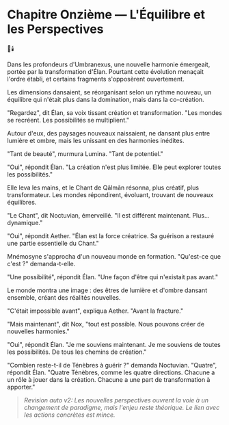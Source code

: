 # Chapitre Onzième — L'Équilibre et les Perspectives

🌌🕯️

Dans les profondeurs d'Umbranexus,
une nouvelle harmonie émergeait,
portée par la transformation d'Élan.
Pourtant cette évolution menaçait l'ordre établi, et certains fragments s'opposèrent ouvertement.

Les dimensions dansaient,
se réorganisant selon un rythme nouveau,
un équilibre qui n'était plus
dans la domination,
mais dans la co-création.

"Regardez",
dit Élan,
sa voix tissant création et transformation.
"Les mondes se recréent.
Les possibilités se multiplient."

Autour d'eux,
des paysages nouveaux naissaient,
ne dansant plus entre lumière et ombre,
mais les unissant
en des harmonies inédites.

"Tant de beauté",
murmura Lumina.
"Tant de potentiel."

"Oui",
répondit Élan.
"La création n'est plus limitée.
Elle peut explorer
toutes les possibilités."

Elle leva les mains,
et le Chant de Qālmān résonna,
plus créatif,
plus transformateur.
Les mondes répondirent,
évoluant,
trouvant de nouveaux équilibres.

"Le Chant",
dit Noctuvian,
émerveillé.
"Il est différent maintenant.
Plus... dynamique."

"Oui",
répondit Aether.
"Élan est la force créatrice.
Sa guérison a restauré
une partie essentielle du Chant."

Mnémosyne s'approcha
d'un nouveau monde en formation.
"Qu'est-ce que c'est ?"
demanda-t-elle.

"Une possibilité",
répondit Élan.
"Une façon d'être
qui n'existait pas avant."

Le monde montra une image :
des êtres de lumière et d'ombre
dansant ensemble,
créant des réalités nouvelles.

"C'était impossible avant",
expliqua Aether.
"Avant la fracture."

"Mais maintenant",
dit Nox,
"tout est possible.
Nous pouvons créer
de nouvelles harmonies."

"Oui",
répondit Élan.
"Je me souviens maintenant.
Je me souviens de toutes les possibilités.
De tous les chemins de création."

"Combien reste-t-il
de Ténèbres à guérir ?"
demanda Noctuvian.
"Quatre",
répondit Élan.
"Quatre Ténèbres,
comme les quatre directions.
Chacune a un rôle à jouer
dans la création.
Chacune a une part de transformation
à apporter."
> _Revision auto v2: Les nouvelles perspectives ouvrent la voie à un changement de paradigme, mais l'enjeu reste théorique. Le lien avec les actions concrètes est mince._
